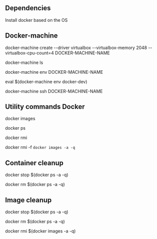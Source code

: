 ## Dependencies 
Install docker based on the OS

## Docker-machine

docker-machine create --driver virtualbox --virtualbox-memory 2048 --virtualbox-cpu-count=4 DOCKER-MACHINE-NAME

docker-machine ls

docker-machine env DOCKER-MACHINE-NAME

eval $(docker-machine env docker-dev)

docker-machine ssh DOCKER-MACHINE-NAME

## Utility commands Docker

docker images

docker ps

docker rmi <imageid>

docker rmi -f `docker images -a -q`

## Container cleanup 

docker stop $(docker ps -a -q)

docker rm $(docker ps -a -q)

## Image cleanup

docker stop $(docker ps -a -q)

docker rm $(docker ps -a -q)

docker rmi $(docker images -a -q)
